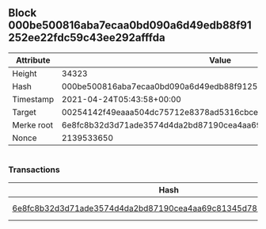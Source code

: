 ## Block 000be500816aba7ecaa0bd090a6d49edb88f91252ee22fdc59c43ee292afffda

Attribute | Value
--- | ---
Height | 34323
Hash | 000be500816aba7ecaa0bd090a6d49edb88f91252ee22fdc59c43ee292afffda
Timestamp | 2021-04-24T05:43:58+00:00
Target | 00254142f49eaaa504dc75712e8378ad5316cbcead634704b3734b6271167cc4
Merke root | 6e8fc8b32d3d71ade3574d4da2bd87190cea4aa69c81345d7856aeae360a33a3
Nonce | 2139533650

```

```

### Transactions

Hash | Amount
--- | ---
[6e8fc8b32d3d71ade3574d4da2bd87190cea4aa69c81345d7856aeae360a33a3](6e8fc8b32d3d71ade3574d4da2bd87190cea4aa69c81345d7856aeae360a33a3.md) | 10.00000000 SKEPTI 
